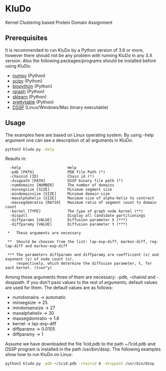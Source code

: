# KluDo
Kernel Clustering based Protein Domain Assignment

## Prerequisites
It is recommended to run KluDo by a Python version of 3.6 or more, however there should not be any problem with running KluDo in any 3.X version. Also the following packages/programs should be installed before using KluDo:
* [numpy](https://numpy.org/) (Python)
* [scipy](https://www.scipy.org/) (Python)
* [biopython](https://biopython.org/) (Python)
* [igraph](https://igraph.org/python/) (Python)
* [sklearn](http://scikit-learn.github.io/stable) (Python)
* [prettytable](https://pypi.org/project/PrettyTable/) (Python)
* [DSSP](https://swift.cmbi.umcn.nl/gv/dssp/) (Linux/Windows/Mac binary executable)

## Usage
The examples here are based on Linux operating system. By using -help argument one can see a description of all arguments in KluDo:
```sh
python3 kludo.py -help
```
Reaults in:
```
  -help                     Help
  -pdb [PATH]               PDB file Path (*)
  -chainid [ID]             Chain id (*)
  -dssppath [PATH]          DSSP binary file path (*)
  -numdomains [NUMBER]      The number of domains
  -minsegsize [SIZE]        Minimum segment size
  -mindomainsize [SIZE]     Minimum domain size
  -maxalphahelix [SIZE]     Maximum size of alpha-helix to contract
  -maxsegdomratio [RATIO]   Maximum ratio of segment count to domain count
  -kernel [TYPE]            The type of graph node kernel (**)
  -dispall                  Display all candidate partitionings
  -diffparamx [VALUE]       Diffusion parameter X (***)
  -diffparamy [VALUE]       Diffusion parameter Y (***)

 *   These arguments are necessary

 **  Should be choosen from the list: lap-exp-diff, markov-diff, reg-lap-diff and markov-exp-diff

 *** The parameters diffparamx and diffparamy are coefficient (x) and exponent (y) of node count (n),
     respectively, which determine the diffusion parameter, t, for each kernel. (t=xn^y)
```
Among these arguments three of them are necessary: -pdb, -chainid and -dssppath. If you don't pass values to the rest of arguments, default values are used for them. The default values are as follows:
* numdomains -> automatic
* minsegsize  -> 25
* mindomainsize -> 27
* maxalphahelix -> 30
* maxsegdomratio -> 1.6
* kernel -> lap-exp-diff
* diffparamx -> 0.0105
* diffparamy -> 1

Assume we have downloaded the file 1cid.pdb to the path ~/1cid.pdb and DSSP program is installed in the path /usr/bin/dssp. The following examples show how to run KluDo on Linux:

```sh
python3 kludo.py -pdb ~/1cid.pdb -chainid A -dssppath /usr/bin/dssp
```
